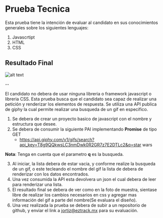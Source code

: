 # **Prueba Tecnica**

Esta prueba tiene la intención de evaluar al candidato en sus conocimientos generales sobre los siguientes lenguajes:

1. Javascrtipt
2. HTML
3. CSS


## **Resultado Final**
![alt text](https://corre2.eztrack.mx/_public.images/assets/giphy_technical_test.png)


--




El candidato no debera de usar ninguna libreria o framework javascript o libreria CSS. Esta prueba busca que el candidato sea capaz de realizar una petición y renderizar los elementos de respuesta. Se utiliza una API publica de giphy la cual permite realizar una busqueda de un gif en especifico.

1. Se debera de crear un proyecto basico de javascript con el nombre y estructura que desee.
2. Se debera de consumir la siguiente PAI implementando **Promise** de tipo GET
    * https://api.giphy.com/v1/gifs/search?api_key=T8g9QQkwsLC3nmDwk0R2GR7z7E2DTLc2&q=star wars

**Nota**: Tenga en cuenta que el parametro **q** es la busqueda.

3. Al iniciar, la lista debera de estar vacia, y conforme realize la busqueda de un gif, o este tecleando el nombre del gif la lista de debera de renderizar con los datos encontrados.
4. Una vez consumida la API esta devolvera un json el cual debera de leer para renderizar una lista.
5. El resultado final se debera de ver como en la foto de muestra, sientase libre de realizar los cambios necesarios en css y agregar mas información del gif a parte del nombre(Se evaluara el diseño).
6. Una vez realizada la prueba se debera de subir a un repositorio de github, y enviar el link a jortiz@eztrack.mx para su evaluación.




